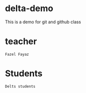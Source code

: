 # delta-demo
This is a demo for git and github class

# teacher
    Fazel Fayaz

# Students
    Delts students

